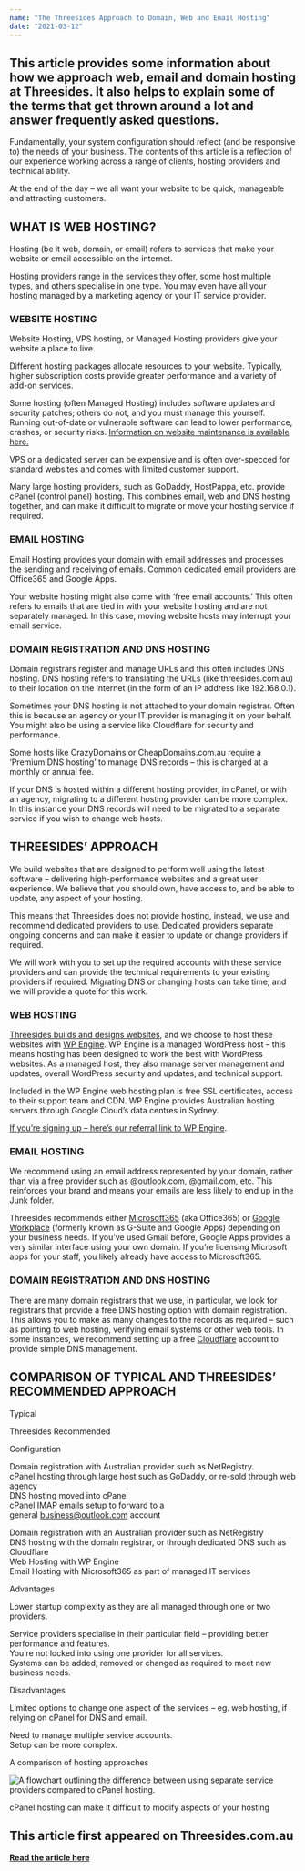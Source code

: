```yaml
---
name: "The Threesides Approach to Domain, Web and Email Hosting"
date: "2021-03-12"
---
```

This article provides some information about how we approach web, email and domain hosting at Threesides. It also helps to explain some of the terms that get thrown around a lot and answer frequently asked questions.
---

Fundamentally, your system configuration should reflect (and be responsive to) the needs of your business. The contents of this article is a reflection of our experience working across a range of clients, hosting providers and technical ability.

At the end of the day – we all want your website to be quick, manageable and attracting customers.

**WHAT IS WEB HOSTING?**
------------------------

Hosting (be it web, domain, or email) refers to services that make your website or email accessible on the internet.

Hosting providers range in the services they offer, some host multiple types, and others specialise in one type. You may even have all your hosting managed by a marketing agency or your IT service provider.

### **WEBSITE HOSTING**

Website Hosting, VPS hosting, or Managed Hosting providers give your website a place to live.

Different hosting packages allocate resources to your website. Typically, higher subscription costs provide greater performance and a variety of add-on services.

Some hosting (often Managed Hosting) includes software updates and security patches; others do not, and you must manage this yourself. Running out-of-date or vulnerable software can lead to lower performance, crashes, or security risks. [Information on website maintenance is available here.](https://web.archive.org/web/20231225160405/https://threesides.com.au/service/digital/websites/website-management/)

VPS or a dedicated server can be expensive and is often over-specced for standard websites and comes with limited customer support.

Many large hosting providers, such as GoDaddy, HostPappa, etc. provide cPanel (control panel) hosting. This combines email, web and DNS hosting together, and can make it difficult to migrate or move your hosting service if required.

### **EMAIL HOSTING**

Email Hosting provides your domain with email addresses and processes the sending and receiving of emails. Common dedicated email providers are Office365 and Google Apps.

Your website hosting might also come with ‘free email accounts.’ This often refers to emails that are tied in with your website hosting and are not separately managed. In this case, moving website hosts may interrupt your email service.

### **DOMAIN REGISTRATION AND DNS HOSTING**

Domain registrars register and manage URLs and this often includes DNS hosting. DNS hosting refers to translating the URLs (like threesides.com.au) to their location on the internet (in the form of an IP address like 192.168.0.1).

Sometimes your DNS hosting is not attached to your domain registrar. Often this is because an agency or your IT provider is managing it on your behalf. You might also be using a service like Cloudflare for security and performance.

Some hosts like CrazyDomains or CheapDomains.com.au require a ‘Premium DNS hosting’ to manage DNS records – this is charged at a monthly or annual fee.

If your DNS is hosted within a different hosting provider, in cPanel, or with an agency, migrating to a different hosting provider can be more complex. In this instance your DNS records will need to be migrated to a separate service if you wish to change web hosts.

**THREESIDES’ APPROACH**
------------------------

We build websites that are designed to perform well using the latest software – delivering high-performance websites and a great user experience. We believe that you should own, have access to, and be able to update, any aspect of your hosting.

This means that Threesides does not provide hosting, instead, we use and recommend dedicated providers to use. Dedicated providers separate ongoing concerns and can make it easier to update or change providers if required.

We will work with you to set up the required accounts with these service providers and can provide the technical requirements to your existing providers if required. Migrating DNS or changing hosts can take time, and we will provide a quote for this work.

### **WEB HOSTING**

[Threesides builds and designs websites](https://web.archive.org/web/20231225160405/https://threesides.com.au/service/design/website-design/), and we choose to host these websites with [WP Engine](https://web.archive.org/web/20231225160405/https://wpengine.com/). WP Engine is a managed WordPress host – this means hosting has been designed to work the best with WordPress websites. As a managed host, they also manage server management and updates, overall WordPress security and updates, and technical support.

Included in the WP Engine web hosting plan is free SSL certificates, access to their support team and CDN. WP Engine provides Australian hosting servers through Google Cloud’s data centres in Sydney.

[If you’re signing up – here’s our referral link to WP Engine](https://web.archive.org/web/20231225160405/https://threesides.com.au/wpengine-signup).

### **EMAIL HOSTING**

We recommend using an email address represented by your domain, rather than via a free provider such as @outlook.com, @gmail.com, etc. This reinforces your brand and means your emails are less likely to end up in the Junk folder.

Threesides recommends either [Microsoft365](https://web.archive.org/web/20231225160405/https://www.microsoft.com/en-au/microsoft-365/business) (aka Office365) or [Google Workplace](https://web.archive.org/web/20231225160405/https://workspace.google.com/intl/en_au/) (formerly known as G-Suite and Google Apps) depending on your business needs. If you’ve used Gmail before, Google Apps provides a very similar interface using your own domain. If you’re licensing Microsoft apps for your staff, you likely already have access to Microsoft365. 

### **DOMAIN REGISTRATION** **AND DNS** **HOSTING**

There are many domain registrars that we use, in particular, we look for registrars that provide a free DNS hosting option with domain registration. This allows you to make as many changes to the records as required – such as pointing to web hosting, verifying email systems or other web tools. In some instances, we recommend setting up a free [Cloudflare](https://web.archive.org/web/20231225160405/https://www.cloudflare.com/) account to provide simple DNS management.

COMPARISON OF TYPICAL AND THREESIDES’ RECOMMENDED APPROACH
----------------------------------------------------------

Typical

Threesides Recommended

Configuration

Domain registration with Australian provider such as NetRegistry.  
cPanel hosting through large host such as GoDaddy, or re-sold through web agency  
DNS hosting moved into cPanel  
cPanel IMAP emails setup to forward to a general business@outlook.com account

Domain registration with an Australian provider such as NetRegistry  
DNS hosting with the domain registrar, or through dedicated DNS such as Cloudflare  
Web Hosting with WP Engine  
Email Hosting with Microsoft365 as part of managed IT services

Advantages

Lower startup complexity as they are all managed through one or two providers.

Service providers specialise in their particular field – providing better performance and features.  
You’re not locked into using one provider for all services.  
Systems can be added, removed or changed as required to meet new business needs.

Disadvantages

Limited options to change one aspect of the services – eg. web hosting, if relying on cPanel for DNS and email.

Need to manage multiple service accounts.  
Setup can be more complex.

A comparison of hosting approaches

![A flowchart outlining the difference between using separate service providers compared to cPanel hosting.](https://web.archive.org/web/20231225160405im_/https://res.cloudinary.com/threesides/images/w_auto,f_auto,q_auto/f_auto,q_auto/w_962,h_773/v1614828626/Hosting/Hosting.png)

cPanel hosting can make it difficult to modify aspects of your hosting

This article first appeared on Threesides.com.au
------------------------------------------------

[**Read the article here**](https://threesides.com.au/2021/03/04/the-threesides-approach-domain-web-and-email-hosting/)
